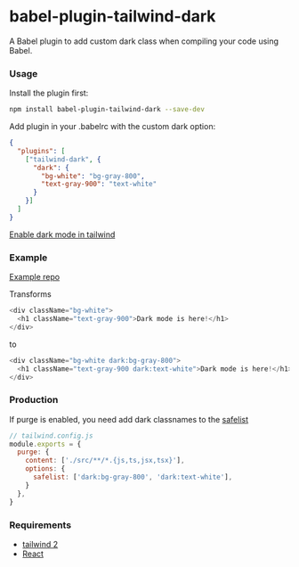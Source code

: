 # babel-plugin-tailwind-dark

A Babel plugin to add custom dark class when compiling your code using Babel.

### Usage

Install the plugin first:
```sh
npm install babel-plugin-tailwind-dark --save-dev
```
Add plugin in your .babelrc with the custom dark option:

```json
{
  "plugins": [
    ["tailwind-dark", {
      "dark": {
        "bg-white": "bg-gray-800",
        "text-gray-900": "text-white"
      }
    }]
  ]
}
```

[Enable dark mode in tailwind](https://tailwindcss.com/docs/dark-mode)


### Example

[Example repo](https://github.com/wowlusitong/babel-plugin-tailwind-dark-example)

Transforms
```js
<div className="bg-white">
  <h1 className="text-gray-900">Dark mode is here!</h1>
</div>
```
to
```js
<div className="bg-white dark:bg-gray-800">
  <h1 className="text-gray-900 dark:text-white">Dark mode is here!</h1>
</div>
```

### Production

If purge is enabled, you need add dark classnames to the [safelist](https://purgecss.com/safelisting.html#specific-selectors)

```js
// tailwind.config.js
module.exports = {
  purge: {
    content: ['./src/**/*.{js,ts,jsx,tsx}'],
    options: {
      safelist: ['dark:bg-gray-800', 'dark:text-white'],
    }
  },
}
```

### Requirements

- [tailwind 2](https://tailwindcss.com/docs/dark-mode)
- [React](https://reactjs.org/)

